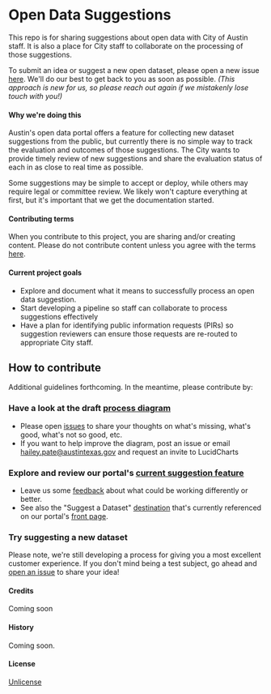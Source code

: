 # Open Data Suggestions

This repo is for sharing suggestions about open data with City of Austin staff. It is also a place for City staff to collaborate on the processing of those suggestions. 

To submit an idea or suggest a new open dataset, please open a new issue [here](https://github.com/cityofaustin/open-data-suggestions/issues/new). We'll do our best to get back to you as soon as possible. *(This approach is new for us, so please reach out again if we mistakenly lose touch with you!)*

#### Why we're doing this

Austin's open data portal offers a feature for collecting new dataset suggestions from the public, but currently there is no simple way to track the evaluation and outcomes of those suggestions. The City wants to provide timely review of new suggestions and share the evaluation status of each in as close to real time as possible.

Some suggestions may be simple to accept or deploy, while others may require legal or committee review. We likely won't capture everything at first, but it's important that we get the documentation started.

#### Contributing terms

When you contribute to this project, you are sharing and/or creating content. Please do not contribute content unless you agree with the terms [here](https://github.com/cityofaustin/open-data-suggestions/blob/master/CONTRIBUTING.md).

#### Current project goals

* Explore and document what it means to successfully process an open data suggestion. 
* Start developing a pipeline so staff can collaborate to process suggestions effectively
* Have a plan for identifying public information requests (PIRs) so suggestion reviewers can ensure those requests are re-routed to appropriate City staff.

## How to contribute

Additional guidelines forthcoming. In the meantime, please contribute by:

### Have a look at the draft [process diagram](https://www.lucidchart.com/invitations/accept/66c6a437-c3ab-4e6f-a05a-4bf977fa567c)
* Please open [issues](https://github.com/cityofaustin/open-data-suggestions/issues/new) to share your thoughts on what's missing, what's good, what's not so good, etc.
* If you want to help improve the diagram, post an issue or email hailey.pate@austintexas.gov and request an invite to LucidCharts

### Explore and review our portal's [current suggestion feature](https://data.austintexas.gov/nominate)
* Leave us some [feedback](https://github.com/cityofaustin/open-data-suggestions/issues/new) about what could be working differently or better. 
* See also the "Suggest a Dataset" [destination](https://data.austintexas.gov/dataset/Request-a-Data-Set/3k53-dsif) that's currently referenced on our portal's [front page](https://data.austintexas.gov). 

### Try suggesting a new dataset
Please note, we're still developing a process for giving you a most excellent customer experience. If you don't mind being a test subject, go ahead and [open an issue](https://github.com/cityofaustin/open-data-suggestions/issues/new) to share your idea!

#### Credits

Coming soon

#### History

Coming soon.

#### License

[Unlicense](https://github.com/city-of-austin/open-data-suggestions/blob/master/LICENSE.md)
